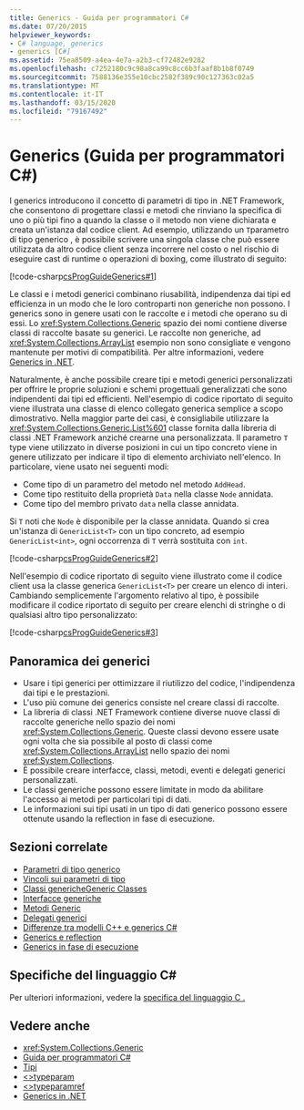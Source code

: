 ```yaml
---
title: Generics - Guida per programmatori C#
ms.date: 07/20/2015
helpviewer_keywords:
- C# language, generics
- generics [C#]
ms.assetid: 75ea8509-a4ea-4e7a-a2b3-cf72482e9282
ms.openlocfilehash: c7252180c9c98a8ca99c8cc6b3faaf8b1b8f0749
ms.sourcegitcommit: 7588136e355e10cbc2582f389c90c127363c02a5
ms.translationtype: MT
ms.contentlocale: it-IT
ms.lasthandoff: 03/15/2020
ms.locfileid: "79167492"
---
```

# <a name="generics-c-programming-guide"></a>Generics (Guida per programmatori C#)

I generics introducono il concetto di parametri di tipo in .NET Framework, che consentono di progettare classi e metodi che rinviano la specifica di uno o più tipi fino a quando la classe o il metodo non viene dichiarata e creata un'istanza dal codice client. Ad esempio, utilizzando un `T`parametro di tipo generico , è possibile scrivere una singola classe che può essere utilizzata da altro codice client senza incorrere nel costo o nel rischio di eseguire cast di runtime o operazioni di boxing, come illustrato di seguito:

[!code-csharp[csProgGuideGenerics#1](~/samples/snippets/csharp/VS_Snippets_VBCSharp/csProgGuideGenerics/CS/Generics.cs#1)]

Le classi e i metodi generici combinano riusabilità, indipendenza dai tipi ed efficienza in un modo che le loro controparti non generiche non possono. I generics sono in genere usati con le raccolte e i metodi che operano su di essi. Lo <xref:System.Collections.Generic> spazio dei nomi contiene diverse classi di raccolte basate su generici. Le raccolte non generiche, ad <xref:System.Collections.ArrayList> esempio non sono consigliate e vengono mantenute per motivi di compatibilità. Per altre informazioni, vedere [Generics in .NET](../../../standard/generics/index.md).

Naturalmente, è anche possibile creare tipi e metodi generici personalizzati per offrire le proprie soluzioni e schemi progettuali generalizzati che sono indipendenti dai tipi ed efficienti. Nell'esempio di codice riportato di seguito viene illustrata una classe di elenco collegato generica semplice a scopo dimostrativo. Nella maggior parte dei casi, è consigliabile utilizzare la <xref:System.Collections.Generic.List%601> classe fornita dalla libreria di classi .NET Framework anziché crearne una personalizzata. Il parametro `T` type viene utilizzato in diverse posizioni in cui un tipo concreto viene in genere utilizzato per indicare il tipo di elemento archiviato nell'elenco. In particolare, viene usato nei seguenti modi:

- Come tipo di un parametro del metodo nel metodo `AddHead`.
- Come tipo restituito della proprietà `Data` nella classe `Node` annidata.
- Come tipo del membro privato `data` nella classe annidata.

 Si `T` noti che `Node` è disponibile per la classe annidata. Quando si crea un'istanza di `GenericList<T>` con un tipo concreto, ad esempio `GenericList<int>`, ogni occorrenza di `T` verrà sostituita con `int`.

[!code-csharp[csProgGuideGenerics#2](~/samples/snippets/csharp/VS_Snippets_VBCSharp/csProgGuideGenerics/CS/Generics.cs#2)]

Nell'esempio di codice riportato di seguito viene illustrato come il codice client usa la classe generica `GenericList<T>` per creare un elenco di interi. Cambiando semplicemente l'argomento relativo al tipo, è possibile modificare il codice riportato di seguito per creare elenchi di stringhe o di qualsiasi altro tipo personalizzato:

[!code-csharp[csProgGuideGenerics#3](~/samples/snippets/csharp/VS_Snippets_VBCSharp/csProgGuideGenerics/CS/Generics.cs#3)]

## <a name="generics-overview"></a>Panoramica dei generici

- Usare i tipi generici per ottimizzare il riutilizzo del codice, l'indipendenza dai tipi e le prestazioni.
- L'uso più comune dei generics consiste nel creare classi di raccolte.
- La libreria di classi .NET Framework contiene diverse nuove classi di raccolte generiche nello spazio dei nomi <xref:System.Collections.Generic>. Queste classi devono essere usate ogni volta che sia possibile al posto di classi come <xref:System.Collections.ArrayList> nello spazio dei nomi <xref:System.Collections>.
- È possibile creare interfacce, classi, metodi, eventi e delegati generici personalizzati.
- Le classi generiche possono essere limitate in modo da abilitare l'accesso ai metodi per particolari tipi di dati.
- Le informazioni sui tipi usati in un tipo di dati generico possono essere ottenute usando la reflection in fase di esecuzione.

## <a name="related-sections"></a>Sezioni correlate

- [Parametri di tipo generico](generic-type-parameters.md)
- [Vincoli sui parametri di tipo](constraints-on-type-parameters.md)
- [Classi genericheGeneric Classes](generic-classes.md)
- [Interfacce generiche](generic-interfaces.md)
- [Metodi Generic](generic-methods.md)
- [Delegati generici](generic-delegates.md)
- [Differenze tra modelli C++ e generics C#](differences-between-cpp-templates-and-csharp-generics.md)
- [Generics e reflection](generics-and-reflection.md)
- [Generics in fase di esecuzione](generics-in-the-run-time.md)

## <a name="c-language-specification"></a>Specifiche del linguaggio C#

Per ulteriori informazioni, vedere la [specifica del linguaggio C .](~/_csharplang/spec/types.md#constructed-types)

## <a name="see-also"></a>Vedere anche

- <xref:System.Collections.Generic>
- [Guida per programmatori C#](../index.md)
- [Tipi](../types/index.md)
- [\<>typeparam](../xmldoc/typeparam.md)
- [\<>typeparamref](../xmldoc/typeparamref.md)
- [Generics in .NET](../../../standard/generics/index.md)
